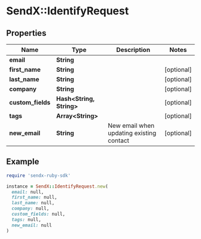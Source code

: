 # SendX::IdentifyRequest

## Properties

| Name | Type | Description | Notes |
| ---- | ---- | ----------- | ----- |
| **email** | **String** |  |  |
| **first_name** | **String** |  | [optional] |
| **last_name** | **String** |  | [optional] |
| **company** | **String** |  | [optional] |
| **custom_fields** | **Hash&lt;String, String&gt;** |  | [optional] |
| **tags** | **Array&lt;String&gt;** |  | [optional] |
| **new_email** | **String** | New email when updating existing contact | [optional] |

## Example

```ruby
require 'sendx-ruby-sdk'

instance = SendX::IdentifyRequest.new(
  email: null,
  first_name: null,
  last_name: null,
  company: null,
  custom_fields: null,
  tags: null,
  new_email: null
)
```

